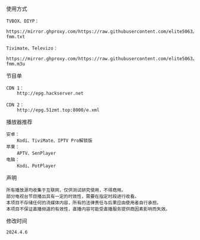 
使用方式

    TVBOX、DIYP：
        https://mirror.ghproxy.com/https://raw.githubusercontent.com/elite5063/Live/main/m3u/all-fmm.txt 
   
    Tivimate、Televizo：
        https://mirror.ghproxy.com/https://raw.githubusercontent.com/elite5063/Live/main/m3u/all-fmm.m3u

节目单

    CDN 1：
        http://epg.hackserver.net
   
    CDN 2：
        http://epg.51zmt.top:8000/e.xml

播放器推荐

    安卓：
        Kodi、TiviMate、IPTV Pro解锁版
    苹果：
        APTV、SenPlayer
    电脑：
        Kodi、PotPlayer
        
声明

    所有播放源均收集于互联网，仅供测试研究使用，不得商用。
    部分电视台节目播出具有一定的时效性，需要在指定时段进行收看。
    本项目不存储任何的流媒体内容，所有的法律责任与后果应由使用者自行承担。
    本项目不保证直播频道的有效性，直播内容可能受直播服务提供商因素影响而失效。



修改时间

    2024.4.6